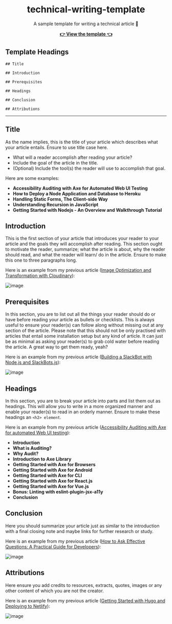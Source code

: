 <div align="center">

# technical-writing-template

A sample template for writing a technical article :unicorn: <br />

**[👉 View the template 👈](https://github.com/BolajiAyodeji/technical-writing-template/blob/master/TEMPLATE.md)**

</div>

## Template Headings

```
## Title

## Introduction

## Prerequisites

## Headings

## Conclusion

## Attributions
```

---

## Title

As the name implies, this is the title of your article which describes what your article entails. Ensure to use title case here.

- What will a reader accomplish after reading your article?
- Include the goal of the article in the title.
- (Optional) Include the tool(s) the reader will use to accomplish that goal.

Here are some examples:
- **Accessibility Auditing with Axe for Automated Web UI Testing**
- **How to Deploy a Node Application and Database to Heroku**
- **Handling Static Forms, The Client-side Way**
- **Understanding Recursion in JavaScript**
- **Getting Started with Nodejs - An Overview and Walkthrough Tutorial**

## Introduction

This is the first section of your article that introduces your reader to your article and the goals they will accomplish after reading. This section ought to motivate the reader, summarize; what the article is about, why the reader should read, and what the reader will learn/ do in the article. Ensure to make this one to three paragraphs long.

Here is an example from my previous article ([Image Optimization and Transformation with Cloudinary](https://bolajiayodeji.com/image-optimization-and-transformation-with-cloudinary-ck7ft0r9100p7nds1ja70s9mu)):

![image](https://cdn.hashnode.com/res/hashnode/image/upload/v1594273339648/GkwWosBXD.png)

## Prerequisites

In this section, you are to list out all the things your reader should do or have before reading your article as bullets or checklists. This is always useful to ensure your reader(s) can follow along without missing out at any section of the article. Please note that this should not be only practised with articles that entail some installation setup but any kind of article. It can just be as minimal as asking your reader(s) to grab cold water before reading the article. A great way to get them ready, yeah?

Here is an example from my previous article ([Building a SlackBot with Node.js and SlackBots.js](https://bolajiayodeji.com/building-a-slackbot-with-nodejs-and-slackbotsjs-cjz8gh7zg000exfs1tq2z5zzu)):

![image](https://cdn.hashnode.com/res/hashnode/image/upload/v1594273422988/n0yAmj9HL.png)

## Headings

In this section, you are to break your article into parts and list them out as headings. This will allow you to write in a more organized manner and enable your reader(s) to read in an orderly manner. Ensure to make these headings an `<h2> element`.

Here is an example from my previous article ([Accessibility Auditing with Axe for automated Web UI testing](https://bolajiayodeji.com/accessibility-auditing-with-axe-for-automated-web-ui-testing-ck3tyrb4j01kt6qs180hpzaso)):

- **Introduction**
- **What is Auditing?**
- **Why Audit?**
- **Introduction to Axe Library**
- **Getting Started with Axe for Browsers**
- **Getting Started with Axe for Android**
- **Getting Started with Axe for CLI**
- **Getting Started with Axe for React.js**
- **Getting Started with Axe for Vue.js**
- **Bonus: Linting with eslint-plugin-jsx-a11y**
- **Conclusion**

## Conclusion

Here you should summarize your article just as similar to the introduction with a final closing note and maybe links for further research or study.

Here is an example from my previous article ([How to Ask Effective Questions: A Practical Guide for Developers](https://bolajiayodeji.com/how-to-ask-effective-questions-a-practical-guide-for-developers-ckaezf8w004ewc5s1gnkd5puf)):

![image](https://cdn.hashnode.com/res/hashnode/image/upload/v1594273741311/IhgIf4WJL.png)

## Attributions

Here ensure you add credits to resources, extracts, quotes, images or any other content of which you are not the creator.

Here is an example from my previous article ([Getting Started with Hugo and Deploying to Netlify](https://bolajiayodeji.com/getting-started-with-hugo-and-deploying-to-netlify-cjyaj1be3000hvjs1z2ipvmuw)):

![image](https://cdn.hashnode.com/res/hashnode/image/upload/v1594273823629/AgtTzjyCB.png)

